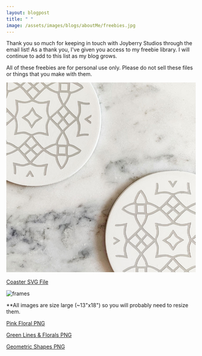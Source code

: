 ```yaml
---
layout: blogpost
title: " "
image: /assets/images/blogs/aboutMe/freebies.jpg
---
```


Thank you so much for keeping in touch with Joyberry Studios through the email list! As a thank you, I've given you access to my freebie library. I will continue to add to this list as my blog grows.

All of these freebies are for personal use only. Please do not sell these files or things that you make with them. 

![coaster](/assets/images/blogs/April2021/coasters/coasterMarble.jpg)

[Coaster SVG File](/assets/freebies/coasterTemplate.svg)

![frames](/assets/images/blogs/freebies/)

**All images are size large (~13"x18") so you will probably need to resize them.

[Pink Floral PNG](/assets/freebies/pinkFlorals.png)

[Green Lines & Florals PNG](/assets/freebies/greenFlorals.png)

[Geometric Shapes PNG](/assets/freebies/geometricShapes.png)

<br>
<br>
